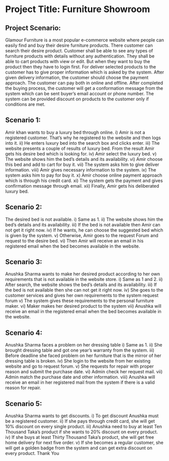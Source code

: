 # Project Title: Furniture Showroom
## Project Scenario:
Glamour Furniture is a most popular e-commerce website where people can easily find and buy their desire furniture products. There customer can search their desire product. Customer shall be able to see any types of furniture products with details without any authentication. They shall be able to cart products with view or edit. But when they want to buy the product then they have to login first. For deliver selected products to the customer has to give proper information which is asked by the system. After given delivery information, the customer should choose the payment approach. The customer can pay both in online and offline. After completed the buying process, the customer will get a conformation message from the system which can be sent buyer’s email account or phone number. The system
can be provided discount on products to the customer only if conditions are met.

## Scenario 1:
Amir khan wants to buy a luxury bed through online.
  i) Amir is not a registered customer. That’s why he registered to the website and
 then logs into it.
 ii) He enters luxury bed into the search box and clicks enter.
 iii) The website presents a couple of results of luxury bed. From the result Amir gets
 his desire bed which is looking for.
 iv) Amir select the luxury bed.
 v) The website shows him the bed’s details and its availability.
 vi) Amir choose this bed and add to cart for buy it.
 vii) The system asks him to give deliver information.
 viii) Amir gives necessary information to the system.
 ix) The system asks him to pay for buy it.
 x) Amir choose online payment approach which is through his credit card.
 xi) The system gets the payment and gives confirmation message through email.
 xii) Finally, Amir gets his deliberated luxury bed.

## Scenario 2:
The desired bed is not available.
 i) Same as 1.
 ii) The website shows him the bed’s details and its availability.
 iii) If the bed is not available then Amir can not get it right now.
 iv) If he wants, he can choose the suggested bed which is given by the system.
 v) Otherwise, Amir goes to the request Forum and request to the desire bed.
 vi) Then Amir will receive an email in his registered email when the bed becomes
 available in the website.

## Scenario 3:
 Anushka Sharma wants to make her desired product according to her own requirements
 that is not available in the website store.
 i) Same as 1 and 2.
 ii) After search, the website shows the bed’s details and its availability.
 iii) If the bed is not available then she can not get it right now.
 iv) She goes to the customer services and gives her own requirements to the system
 request forum
 v) The system gives these requirements to the personal furniture maker.
 vi) Maker makes her desired product to the system
 vii) Anushka will receive an email in the registered email when the bed becomes
 available in the website.

## Scenario 4:
 Anushka Sharma faces a problem on her dressing table
 i) Same as 1.
 ii) She brought dressing table and got one year’s warranty from the system.
 iii) Before deadline she faced problem on her furniture that is the mirror of her dressing
 table is broken.
 iv) She login to the website from her existing website and go to request forum.
 v) She requests for repair with proper reason and submit the purchase date.
 vi) Admin check her request mail.
 vii) Admin match the purchase date and other information.
 viii) Anushka will receive an email in her registered mail from the system if there is a
 valid reason for repair.

## Scenario 5:
 Anushka Sharma wants to get discounts.
 i) To get discount Anushka must be a registered customer.
 ii) If she pays through credit card, she will get 10% discount on every single product.
 iii) Anushka need to buy at least Ten Thousand Taka’s product if she wants to 20%
 discount on every product.
 iv) If she buys at least Thirty Thousand Taka’s product, she will get free home delivery
 for next five order.
 v) If she becomes a regular customer, she will get a golden badge from the system and
 can get extra discount on every product.
                                                             Thank You

